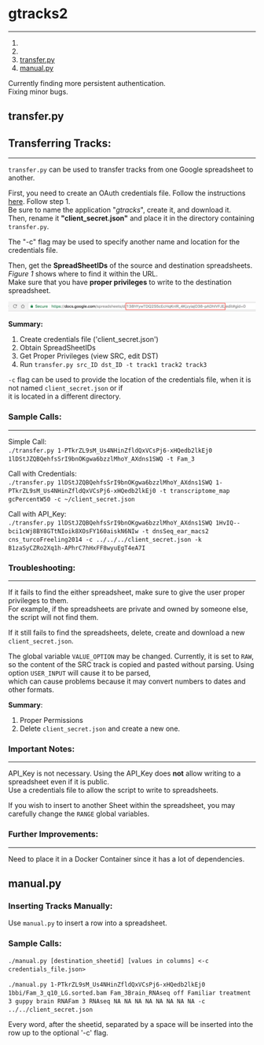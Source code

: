 # gtracks2   
---  
1. 
2. 
3. [transfer.py](#transfer)  
4. [manual.py](#manual)

Currently finding more persistent authentication.  
Fixing minor bugs.  

## transfer.py  
<a id="transfer"></a>
## Transferring Tracks:  
---  
`transfer.py` can be used to transfer tracks from one Google spreadsheet to another.  

First, you need to create an OAuth credentials file. Follow the instructions [here](https://developers.google.com/sheets/api/quickstart/python). Follow step 1.  
Be sure to name the application "*gtracks*", create it, and download it.  
Then, rename it **"client_secret.json"** and place it in the directory containing `transfer.py`.  

The "-c" flag may be used to specify another name and location for the credentials file.  

Then, get the **SpreadSheetIDs** of the source and destination spreadsheets. *Figure 1* shows where to find it within the URL.  
Make sure that you have **proper privileges** to write to the destination spreadsheet.  

<p align="center">  

  ![Sheet ID](https://github.com/FSUgenomics/gtracks2/blob/master/imgs/sheetID.png)  
  
</p>  

**Summary:**   
  1. Create credentials file ('client_secret.json')
  2. Obtain SpreadSheetIDs  
  3. Get Proper Privileges (view SRC, edit DST)  
  4. Run `transfer.py src_ID dst_ID -t track1 track2 track3`  
  
`-c` flag can be used to provide the location of the credentials file, when it is not named `client_secret.json` or if  
it is located in a different directory.   
 
### Sample Calls:  
---
  Simple Call:  
  `./transfer.py 1-PTkrZL9sM_Us4NHinZfldQxVCsPj6-xHQedb2lkEj0  1lDStJZQBQehfsSrI9bnOKgwa6bzzlMhoY_AXdns1SWQ -t Fam_3`  
  
  Call with Credentials:  
  `./transfer.py 1lDStJZQBQehfsSrI9bnOKgwa6bzzlMhoY_AXdns1SWQ 1-PTkrZL9sM_Us4NHinZfldQxVCsPj6-xHQedb2lkEj0 -t transcriptome_map gcPercentW50 -c ~/client_secret.json`  
  
  Call with API_Key:  
  `./transfer.py 1lDStJZQBQehfsSrI9bnOKgwa6bzzlMhoY_AXdns1SWQ 1HvIQ--bci1cWj8BY8GTtNIoik8XOsFY160aiskN6NIw -t dnsSeq_ear_macs2 cns_turcoFreeling2014 -c ../../../client_secret.json -k B1zaSyCZRo2Xq1h-APhrC7hHxFF8wyuEgT4eA7I`  
 
### Troubleshooting:  
---  
If it fails to find the either spreadsheet, make sure to give the user proper privileges to them.  
For example, if the spreadsheets are private and owned by someone else, the script will not find them.  

If it still fails to find the spreadsheets, delete, create and download a new `client_secret.json`.  

The global variable `VALUE_OPTION` may be changed. Currently, it is set to `RAW`, so the content of the SRC track 
is copied and pasted without parsing.  Using option `USER_INPUT` will cause it to be parsed,   
which can cause problems because it may convert numbers to dates and other formats.  

**Summary**:  
  1. Proper Permissions  
  2. Delete `client_secret.json` and create a new one.  
  
### Important Notes:  
---  
API_Key is not necessary. Using the API_Key does **not** allow writing to a spreadsheet even if it is public.  
Use a credentials file to allow the script to write to spreadsheets. 

If you wish to insert to another Sheet within the spreadsheet, you may carefully change the `RANGE` global variables.  

### Further Improvements:  
--- 
Need to place it in a Docker Container since it has a lot of dependencies.  


## manual.py  
<a id="manual"></a>
### Inserting Tracks Manually:  
Use `manual.py` to insert a row into a spreadsheet.  

### Sample Calls:  
`./manual.py [destination_sheetid] [values in columns] <-c credentials_file.json>`  

`./manual.py 1-PTkrZL9sM_Us4NHinZfldQxVCsPj6-xHQedb2lkEj0 1bbi/Fam_3_q10_LG.sorted.bam Fam_3Brain_RNAseq off Familiar treatment 3 guppy brain RNAFam 3 RNAseq NA NA NA NA NA NA NA NA -c ../../client_secret.json`  

Every word, after the sheetid, separated by a space will be inserted into the row up to the optional '-c' flag.  

